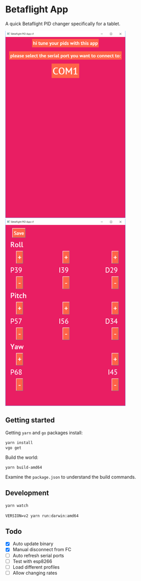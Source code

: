 # Betaflight App

A quick Betaflight PID changer specifically for a tablet.

![Screen1](.images/screen1.png?raw=true "Screen")
![Screen2](.images/screen2.png?raw=true "Screen")

## Getting started

Getting `yarn` and `go` packages install:

    yarn install
    vgo get

Build the world:

    yarn build-amd64

Examine the `package.json` to understand the build commands.

## Development

    yarn watch

    VERSION=v2 yarn run:darwin:amd64

## Todo

- [x] Auto update binary
- [x] Manual disconnect from FC
- [ ] Auto refresh serial ports
- [ ] Test with esp8266
- [ ] Load different profiles
- [ ] Allow changing rates